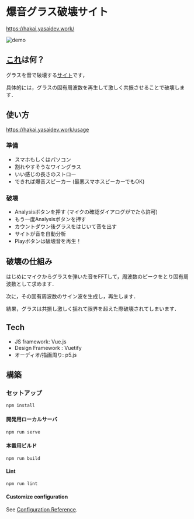 # 爆音グラス破壊サイト

<https://hakai.yasaidev.work/>

![demo](https://user-images.githubusercontent.com/3955027/104024067-e4b03780-5205-11eb-89d2-7899b78626d0.gif)

## [これ](https://hakai.yasaidev.work/)は何？

グラスを音で破壊する[サイト](https://hakai.yasaidev.work/)です，

具体的には，グラスの固有周波数を再生して激しく共振させることで破壊します．

## 使い方
<https://hakai.yasaidev.work/usage>

### 準備

- スマホもしくはパソコン
- 割れやすそうなワイングラス
- いい感じの長さのストロー
- できれば爆音スピーカー
(最悪スマホスピーカーでもOK)

### 破壊

- Analysisボタンを押す
  (マイクの確認ダイアログがでたら許可)
- もう一度Analysisボタンを押す
- カウントダウン後グラスをはじいて音を出す
- サイトが音を自動分析
- Playボタンは破壊音を再生！

## 破壊の仕組み

はじめにマイクからグラスを弾いた音をFFTして，周波数のピークをとり固有周波数として求めます．

次に，その固有周波数のサイン波を生成し，再生します．

結果，グラスは共振し激しく揺れて限界を超えた際破壊されてしまいます．

## Tech

- JS framework: Vue.js
- Design Framework : Vuetify
- オーディオ/描画周り: p5.js

## 構築

### セットアップ

```
npm install
```

#### 開発用ローカルサーバ

```
npm run serve
```

#### 本番用ビルド

```
npm run build
```

#### Lint

```
npm run lint
```

#### Customize configuration

See [Configuration Reference](https://cli.vuejs.org/config/).
